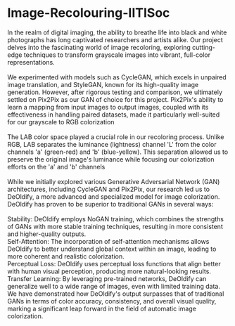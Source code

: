 # Image-Recolouring-IITISoc
In the realm of digital imaging, the ability to breathe life into black and white photographs has long captivated researchers and artists alike. Our project delves into the fascinating world of image recoloring, exploring cutting-edge techniques to transform grayscale images into vibrant, full-color representations.
<br>
<br>
We experimented with models such as CycleGAN, which excels in unpaired image translation, and StyleGAN, known for its high-quality image generation. However, after rigorous testing and comparison, we ultimately settled on Pix2Pix as our GAN of choice for this project. Pix2Pix's ability to learn a mapping from input images to output images, coupled with its effectiveness in handling paired datasets, made it particularly well-suited for our grayscale to RGB colorization
<br>
<br>
The LAB color space played a crucial role in our recoloring process. Unlike RGB, LAB separates the luminance (lightness) channel 'L' from the color channels 'a' (green-red) and 'b' (blue-yellow). This separation allowed us to preserve the original image's luminance while focusing our colorization efforts on the 'a' and 'b' channels
<br>
<br>
While we initially explored various Generative Adversarial Network (GAN) architectures, including CycleGAN and Pix2Pix, our research led us to DeOldify, a more advanced and specialized model for image colorization. DeOldify has proven to be superior to traditional GANs in several ways:
<br>
<br>
Stability: DeOldify employs NoGAN training, which combines the strengths of GANs with more stable training techniques, resulting in more consistent and higher-quality outputs.
<br>
Self-Attention: The incorporation of self-attention mechanisms allows DeOldify to better understand global context within an image, leading to more coherent and realistic colorization.
<br>
Perceptual Loss: DeOldify uses perceptual loss functions that align better with human visual perception, producing more natural-looking results.
<br>
Transfer Learning: By leveraging pre-trained networks, DeOldify can generalize well to a wide range of images, even with limited training data.
<br>
We have demonstrated how DeOldify's output surpasses that of traditional GANs in terms of color accuracy, consistency, and overall visual quality, marking a significant leap forward in the field of automatic image colorization.
<br>

